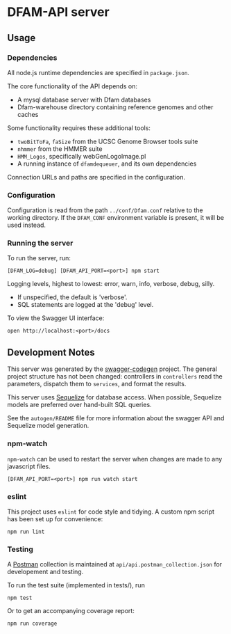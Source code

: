 # DFAM-API server

## Usage

### Dependencies

All node.js runtime dependencies are specified in `package.json`.

The core functionality of the API depends on:

* A mysql database server with Dfam databases
* Dfam-warehouse directory containing reference genomes and other caches

Some functionality requires these additional tools:

* `twoBitToFa`, `faSize` from the UCSC Genome Browser tools suite
* `nhmmer` from the HMMER suite
* `HMM_Logos`, specifically webGenLogoImage.pl
* A running instance of `dfamdequeuer`, and its own dependencies

Connection URLs and paths are specified in the configuration.

### Configuration

Configuration is read from the path `../conf/Dfam.conf` relative to the
working directory. If the `DFAM_CONF` environment variable is present, it will
be used instead.

### Running the server

To run the server, run:

```
[DFAM_LOG=debug] [DFAM_API_PORT=<port>] npm start
```

Logging levels, highest to lowest: error, warn, info, verbose, debug, silly.

* If unspecified, the default is 'verbose'.
* SQL statements are logged at the 'debug' level.

To view the Swagger UI interface:

```
open http://localhost:<port>/docs
```

## Development Notes

This server was generated by the
[swagger-codegen](https://github.com/swagger-api/swagger-codegen) project.  The
general project structure has not been changed: controllers in `controllers`
read the parameters, dispatch them to `services`, and format the results.

This server uses [Sequelize](https://github.com/sequelize/sequelize) for
database access. When possible, Sequelize models are preferred over hand-built
SQL queries.

See the `autogen/README` file for more information about the swagger API and
Sequelize model generation.

### npm-watch

`npm-watch` can be used to restart the server when changes are made to any
javascript files.

```
[DFAM_API_PORT=<port>] npm run watch start
```

### eslint

This project uses `eslint` for code style and tidying. A custom npm script has
been set up for convenience:

```
npm run lint
```

### Testing

A [Postman](https://getpostman.com) collection is maintained
at `api/api.postman_collection.json` for developement and
testing.

To run the test suite (implemented in tests/), run

```
npm test
```

Or to get an accompanying coverage report:

```
npm run coverage
```
